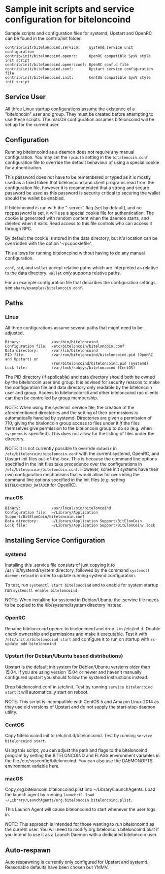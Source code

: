 Sample init scripts and service configuration for biteloncoind
==========================================================

Sample scripts and configuration files for systemd, Upstart and OpenRC
can be found in the contrib/init folder.

    contrib/init/biteloncoind.service:    systemd service unit configuration
    contrib/init/biteloncoind.openrc:     OpenRC compatible SysV style init script
    contrib/init/biteloncoind.openrcconf: OpenRC conf.d file
    contrib/init/biteloncoind.conf:       Upstart service configuration file
    contrib/init/biteloncoind.init:       CentOS compatible SysV style init script

Service User
---------------------------------

All three Linux startup configurations assume the existence of a "biteloncoin" user
and group.  They must be created before attempting to use these scripts.
The macOS configuration assumes biteloncoind will be set up for the current user.

Configuration
---------------------------------

Running biteloncoind as a daemon does not require any manual configuration. You may
set the `rpcauth` setting in the `biteloncoin.conf` configuration file to override
the default behaviour of using a special cookie for authentication.

This password does not have to be remembered or typed as it is mostly used
as a fixed token that biteloncoind and client programs read from the configuration
file, however it is recommended that a strong and secure password be used
as this password is security critical to securing the wallet should the
wallet be enabled.

If biteloncoind is run with the "-server" flag (set by default), and no rpcpassword is set,
it will use a special cookie file for authentication. The cookie is generated with random
content when the daemon starts, and deleted when it exits. Read access to this file
controls who can access it through RPC.

By default the cookie is stored in the data directory, but it's location can be overridden
with the option '-rpccookiefile'.

This allows for running biteloncoind without having to do any manual configuration.

`conf`, `pid`, and `wallet` accept relative paths which are interpreted as
relative to the data directory. `wallet` *only* supports relative paths.

For an example configuration file that describes the configuration settings,
see `share/examples/biteloncoin.conf`.

Paths
---------------------------------

### Linux

All three configurations assume several paths that might need to be adjusted.

    Binary:              /usr/bin/biteloncoind
    Configuration file:  /etc/biteloncoin/biteloncoin.conf
    Data directory:      /var/lib/biteloncoind
    PID file:            /var/run/biteloncoind/biteloncoind.pid (OpenRC and Upstart) or
                         /run/biteloncoind/biteloncoind.pid (systemd)
    Lock file:           /var/lock/subsys/biteloncoind (CentOS)

The PID directory (if applicable) and data directory should both be owned by the
biteloncoin user and group. It is advised for security reasons to make the
configuration file and data directory only readable by the biteloncoin user and
group. Access to biteloncoin-cli and other biteloncoind rpc clients can then be
controlled by group membership.

NOTE: When using the systemd .service file, the creation of the aforementioned
directories and the setting of their permissions is automatically handled by
systemd. Directories are given a permission of 710, giving the biteloncoin group
access to files under it _if_ the files themselves give permission to the
biteloncoin group to do so (e.g. when `-sysperms` is specified). This does not allow
for the listing of files under the directory.

NOTE: It is not currently possible to override `datadir` in
`/etc/biteloncoin/biteloncoin.conf` with the current systemd, OpenRC, and Upstart init
files out-of-the-box. This is because the command line options specified in the
init files take precedence over the configurations in
`/etc/biteloncoin/biteloncoin.conf`. However, some init systems have their own
configuration mechanisms that would allow for overriding the command line
options specified in the init files (e.g. setting `BITELONCOIND_DATADIR` for
OpenRC).

### macOS

    Binary:              /usr/local/bin/biteloncoind
    Configuration file:  ~/Library/Application Support/BitElonCoin/biteloncoin.conf
    Data directory:      ~/Library/Application Support/BitElonCoin
    Lock file:           ~/Library/Application Support/BitElonCoin/.lock

Installing Service Configuration
-----------------------------------

### systemd

Installing this .service file consists of just copying it to
/usr/lib/systemd/system directory, followed by the command
`systemctl daemon-reload` in order to update running systemd configuration.

To test, run `systemctl start biteloncoind` and to enable for system startup run
`systemctl enable biteloncoind`

NOTE: When installing for systemd in Debian/Ubuntu the .service file needs to be copied to the /lib/systemd/system directory instead.

### OpenRC

Rename biteloncoind.openrc to biteloncoind and drop it in /etc/init.d.  Double
check ownership and permissions and make it executable.  Test it with
`/etc/init.d/biteloncoind start` and configure it to run on startup with
`rc-update add biteloncoind`

### Upstart (for Debian/Ubuntu based distributions)

Upstart is the default init system for Debian/Ubuntu versions older than 15.04. If you are using version 15.04 or newer and haven't manually configured upstart you should follow the systemd instructions instead.

Drop biteloncoind.conf in /etc/init.  Test by running `service biteloncoind start`
it will automatically start on reboot.

NOTE: This script is incompatible with CentOS 5 and Amazon Linux 2014 as they
use old versions of Upstart and do not supply the start-stop-daemon utility.

### CentOS

Copy biteloncoind.init to /etc/init.d/biteloncoind. Test by running `service biteloncoind start`.

Using this script, you can adjust the path and flags to the biteloncoind program by
setting the BITELONCOIND and FLAGS environment variables in the file
/etc/sysconfig/biteloncoind. You can also use the DAEMONOPTS environment variable here.

### macOS

Copy org.biteloncoin.biteloncoind.plist into ~/Library/LaunchAgents. Load the launch agent by
running `launchctl load ~/Library/LaunchAgents/org.biteloncoin.biteloncoind.plist`.

This Launch Agent will cause biteloncoind to start whenever the user logs in.

NOTE: This approach is intended for those wanting to run biteloncoind as the current user.
You will need to modify org.biteloncoin.biteloncoind.plist if you intend to use it as a
Launch Daemon with a dedicated biteloncoin user.

Auto-respawn
-----------------------------------

Auto respawning is currently only configured for Upstart and systemd.
Reasonable defaults have been chosen but YMMV.
